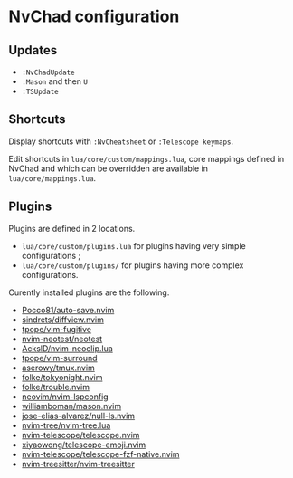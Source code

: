# NvChad configuration

## Updates

- `:NvChadUpdate`
- `:Mason` and then `U`
- `:TSUpdate`

## Shortcuts

Display shortcuts with `:NvCheatsheet` or `:Telescope keymaps`.

Edit shortcuts in `lua/core/custom/mappings.lua`, core mappings defined in NvChad and which can be overridden are available in `lua/core/mappings.lua`.

## Plugins

Plugins are defined in 2 locations.

- `lua/core/custom/plugins.lua` for plugins having very simple configurations ;
- `lua/core/custom/plugins/` for plugins having more complex configurations.

Curently installed plugins are the following.

- [Pocco81/auto-save.nvim](https://github.com/Pocco81/auto-save.nvim)
- [sindrets/diffview.nvim](https://github.com/sindrets/diffview.nvim)
- [tpope/vim-fugitive](https://github.com/tpope/vim-fugitive)
- [nvim-neotest/neotest](https://github.com/nvim-neotest/neotest)
- [AckslD/nvim-neoclip.lua](https://github.com/AckslD/nvim-neoclip.lua)
- [tpope/vim-surround](https://github.com/tpope/vim-surround)
- [aserowy/tmux.nvim](https://github.com/aserowy/tmux.nvim)
- [folke/tokyonight.nvim](folke/tokyonight.nvim)
- [folke/trouble.nvim](https://github.com/folke/trouble.nvim)
- [neovim/nvim-lspconfig](https://github.com/neovim/nvim-lspconfig)
- [williamboman/mason.nvim](https://github.com/williamboman/mason.nvim)
- [jose-elias-alvarez/null-ls.nvim](https://github.com/jose-elias-alvarez/null-ls.nvim)
- [nvim-tree/nvim-tree.lua](https://github.com/nvim-tree/nvim-tree.lua)
- [nvim-telescope/telescope.nvim](https://github.com/nvim-telescope/telescope.nvim)
- [xiyaowong/telescope-emoji.nvim]()
- [nvim-telescope/telescope-fzf-native.nvim](https://github.com/nvim-telescope/telescope-fzf-native.nvim)
- [nvim-treesitter/nvim-treesitter](https://github.com/nvim-treesitter/nvim-treesitter)

